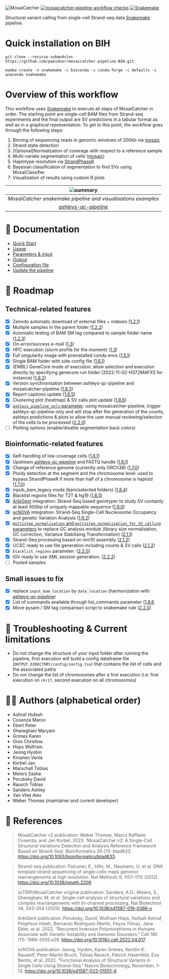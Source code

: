 ![MosaiCatcher](docs/images/mosaic_logo.png)
[![mosaicatcher-pipeline workflow checks](https://github.com/friendsofstrandseq/mosaicatcher-pipeline/actions/workflows/main.yaml/badge.svg)](https://github.com/friendsofstrandseq/mosaicatcher-pipeline/actions/workflows/main.yaml)
[![Snakemake](https://img.shields.io/badge/sna.0-brightgreen.svg)](https://snakemake.github.io)

Structural variant calling from single-cell Strand-seq data [Snakemake](https://github.com/snakemake/snakemake) pipeline.

# Quick installation on BIH

```{bash}
git clone --recurse-submodules https://github.com/pweidner/mosaicatcher-pipeline-BIH.git
```

```{bash}
mamba create -n snakemake -c bioconda -c conda-forge -c defaults -c anaconda snakemake
```

# Overview of this workflow

This workflow uses [Snakemake](https://github.com/snakemake/snakemake) to
execute all steps of MosaiCatcher in order. The starting point are single-cell
BAM files from Strand-seq experiments and the final output are SV predictions in
a tabular format as well as in a graphical representation. To get to this point,
the workflow goes through the following steps:

1. Binning of sequencing reads in genomic windows of 200kb via [mosaic](https://github.com/friendsofstrandseq/mosaicatcher)
2. Strand state detection
3. [Optional]Normalization of coverage with respect to a reference sample
4. Multi-variate segmentation of cells ([mosaic](https://github.com/friendsofstrandseq/mosaicatcher))
5. Haplotype resolution via [StrandPhaseR](https://github.com/daewoooo/StrandPhaseR)
6. Bayesian classification of segmentation to find SVs using MosaiClassifier
7. Visualization of results using custom R plots

|                    ![summary](docs/images/figure_pipeline.png)                     |
| :--------------------------------------------------------------------------------: |
|           _MosaiCatcher snakemake pipeline and visualisations examples_            |
| _[ashleys-qc-pipeline](https://github.com/friendsofstrandseq/ashleys-qc-pipeline)_ |

# 📘 Documentation

- [Quick Start](docs/usage.md#quick-start)
- [Usage](docs/usage.md)
- [Parameters & input](docs/parameters.md)
- [Output](docs/output.md)
- [Configuration file](config/README.md)
- [Update the pipeline](docs/usage.md#update-procedure)

# 📆 Roadmap

## Technical-related features

- [x] Zenodo automatic download of external files + indexes ([1.2.1](https://github.com/friendsofstrandseq/mosaicatcher-pipeline/releases/tag/1.2.1))
- [x] Multiple samples in the parent folder ([1.2.2](https://github.com/friendsofstrandseq/mosaicatcher-pipeline/releases/tag/1.2.2))
- [x] Automatic testing of BAM SM tag compared to sample folder name ([1.2.3](https://github.com/friendsofstrandseq/mosaicatcher-pipeline/releases/tag/1.2.3))
- [x] On-error/success e-mail ([1.3](https://github.com/friendsofstrandseq/mosaicatcher-pipeline/releases/tag/1.3))
- [x] HPC execution (slurm profile for the moment) ([1.3](https://github.com/friendsofstrandseq/mosaicatcher-pipeline/releases/tag/1.3))
- [x] Full singularity image with preinstalled conda envs ([1.5.1](https://github.com/friendsofstrandseq/mosaicatcher-pipeline/releases/tag/1.5.1))
- [x] Single BAM folder with side config file ([1.6.1](https://github.com/friendsofstrandseq/mosaicatcher-pipeline/releases/tag/1.6.1))
- [x] (EMBL) GeneCore mode of execution: allow selection and execution directly by specifying genecore run folder (2022-11-02-H372MAFX5 for instance) ([1.8.2](https://github.com/friendsofstrandseq/mosaicatcher-pipeline/releases/tag/1.8.2))
- [x] Version synchronisation between ashleys-qc-pipeline and mosaicatcher-pipeline ([1.8.3](https://github.com/friendsofstrandseq/mosaicatcher-pipeline/releases/tag/1.8.3))
- [x] Report captions update ([1.8.5](https://github.com/friendsofstrandseq/mosaicatcher-pipeline/releases/tag/1.8.5))
- [x] Clustering plot (heatmap) & SV calls plot update ([1.8.6](https://github.com/friendsofstrandseq/mosaicatcher-pipeline/releases/tag/1.8.6))
- [x] [`ashleys_pipeline_only` parameter](/docs/usage.md#usage): using mosaicatcher-pipeline, trigger ashleys-qc-pipeline only and will stop after the generation of the counts, ashleys predictions & plots to allow the user manual reviewing/selection of the cells to be processed ([2.2.0](https://github.com/friendsofstrandseq/mosaicatcher-pipeline/releases/tag/2.2.0))
- [ ] Plotting options (enable/disable segmentation back colors)

## Bioinformatic-related features

- [x] Self-handling of low-coverage cells ([1.6.1](https://github.com/friendsofstrandseq/mosaicatcher-pipeline/releases/tag/1.6.1))
- [x] Upstream [ashleys-qc-pipeline](https://github.com/friendsofstrandseq/ashleys-qc-pipeline.git) and FASTQ handle ([1.6.1](https://github.com/friendsofstrandseq/mosaicatcher-pipeline/releases/tag/1.6.1))
- [x] Change of reference genome (currently only GRCh38) ([1.7.0](https://github.com/friendsofstrandseq/mosaicatcher-pipeline/releases/tag/1.7.0))
- [x] Ploidy detection at the segment and the chromosome level: used to bypass StrandPhaseR if more than half of a chromosome is haploid ([1.7.0](https://github.com/friendsofstrandseq/mosaicatcher-pipeline/releases/tag/1.7.0))
- [x] inpub_bam_legacy mode (bam/selected folders) ([1.8.4](https://github.com/friendsofstrandseq/mosaicatcher-pipeline/releases/tag/1.8.4))
- [x] Blacklist regions files for T2T & hg19 ([1.8.5](https://github.com/friendsofstrandseq/mosaicatcher-pipeline/releases/tag/1.8.5))
- [x] [ArbiGent](/docs/usage.md#arbigent-mode-of-execution) integration: Strand-Seq based genotyper to study SV containly at least 500bp of uniquely mappable sequence ([1.9.0](https://github.com/friendsofstrandseq/mosaicatcher-pipeline/releases/tag/1.9.0))
- [x] [scNOVA](/docs/usage.md#scnova-mode-of-execution) integration: Strand-Seq Single-Cell Nucleosome Occupancy and genetic Variation Analysis ([1.9.2](https://github.com/friendsofstrandseq/mosaicatcher-pipeline/releases/tag/1.9.2))
- [x] [`multistep_normalisation` and `multistep_normalisation_for_SV_calling` parameters](/docs/usage.md#multistep-normalisation) to replace GC analysis module (library size normalisation, GC correction, Variance Stabilising Transformation) ([2.1.1](https://github.com/friendsofstrandseq/mosaicatcher-pipeline/releases/tag/2.1.1))
- [x] Strand-Seq processing based on mm10 assembly ([2.1.2](https://github.com/friendsofstrandseq/mosaicatcher-pipeline/releases/tag/2.1.2))
- [x] UCSC ready to use file generation including counts & SV calls ([2.1.2](https://github.com/friendsofstrandseq/mosaicatcher-pipeline/releases/tag/2.1.2))
- [x] `blacklist_regions` parameter: ([2.2.0](https://github.com/friendsofstrandseq/mosaicatcher-pipeline/releases/tag/2.2.0))
- [x] IGV ready to use XML session generation: ([2.2.2](https://github.com/friendsofstrandseq/mosaicatcher-pipeline/releases/tag/2.2.2))
- [ ] Pooled samples

## Small issues to fix

- [x] replace `input_bam_location` by `data_location` (harmonization with [ashleys-qc-pipeline](https://github.com/friendsofstrandseq/ashleys-qc-pipeline.git))
- [x] List of commands available through list_commands parameter ([1.8.6](https://github.com/friendsofstrandseq/mosaicatcher-pipeline/releases/tag/1.8.6)
- [x] Move pysam / SM tag comparison script to snakemake rule ([2.2.0](https://github.com/friendsofstrandseq/mosaicatcher-pipeline/releases/tag/2.2.0))

# 🛑 Troubleshooting & Current limitations

- Do not change the structure of your input folder after running the pipeline, first execution will build a config dataframe file (`OUTPUT_DIRECTORY/config/config.tsv`) that contains the list of cells and the associated paths
- Do not change the list of chromosomes after a first execution (i.e: first execution on `chr17`, second execution on all chromosomes)

# 💂‍♂️ Authors (alphabetical order)

- Ashraf Hufash
- Cosenza Marco
- Ebert Peter
- Ghareghani Maryam
- Grimes Karen
- Gros Christina
- Höps Wolfram
- Jeong Hyobin
- Kinanen Venla
- Korbel Jan
- Marschall Tobias
- Meiers Sasha
- Porubsky David
- Rausch Tobias
- Sanders Ashley
- Van Vliet Alex
- Weber Thomas (maintainer and current developer)

# 📕 References

> MosaiCatcher v2 publication: Weber Thomas, Marco Raffaele Cosenza, and Jan Korbel. 2023. ‘MosaiCatcher v2: A Single-Cell Structural Variations Detection and Analysis Reference Framework Based on Strand-Seq’. Bioinformatics 39 (11): btad633. https://doi.org/10.1093/bioinformatics/btad633.

> Strand-seq publication: Falconer, E., Hills, M., Naumann, U. et al. DNA template strand sequencing of single-cells maps genomic rearrangements at high resolution. Nat Methods 9, 1107–1112 (2012). https://doi.org/10.1038/nmeth.2206

> scTRIP/MosaiCatcher original publication: Sanders, A.D., Meiers, S., Ghareghani, M. et al. Single-cell analysis of structural variations and complex rearrangements with tri-channel processing. Nat Biotechnol 38, 343–354 (2020). https://doi.org/10.1038/s41587-019-0366-x

> ArbiGent publication: Porubsky, David, Wolfram Höps, Hufsah Ashraf, PingHsun Hsieh, Bernardo Rodriguez-Martin, Feyza Yilmaz, Jana Ebler, et al. 2022. “Recurrent Inversion Polymorphisms in Humans Associate with Genetic Instability and Genomic Disorders.” Cell 185 (11): 1986-2005.e26. https://doi.org/10.1016/j.cell.2022.04.017.

> scNOVA publication: Jeong, Hyobin, Karen Grimes, Kerstin K. Rauwolf, Peter-Martin Bruch, Tobias Rausch, Patrick Hasenfeld, Eva Benito, et al. 2022. “Functional Analysis of Structural Variants in Single Cells Using Strand-Seq.” Nature Biotechnology, November, 1–13. https://doi.org/10.1038/s41587-022-01551-4.
